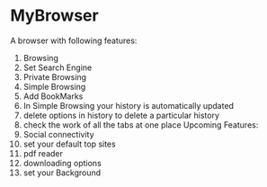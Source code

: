 # MyBrowser
A browser with following features:
1. Browsing
2. Set Search Engine
3. Private Browsing
4. Simple Browsing
5. Add BookMarks
6. In Simple Browsing your history is automatically updated
7. delete options in history to delete a particular history 
8. check the work of all the tabs at one place
Upcoming Features:
1. Social connectivity
2. set your default top sites
3. pdf reader
4. downloading options
5. set your Background
